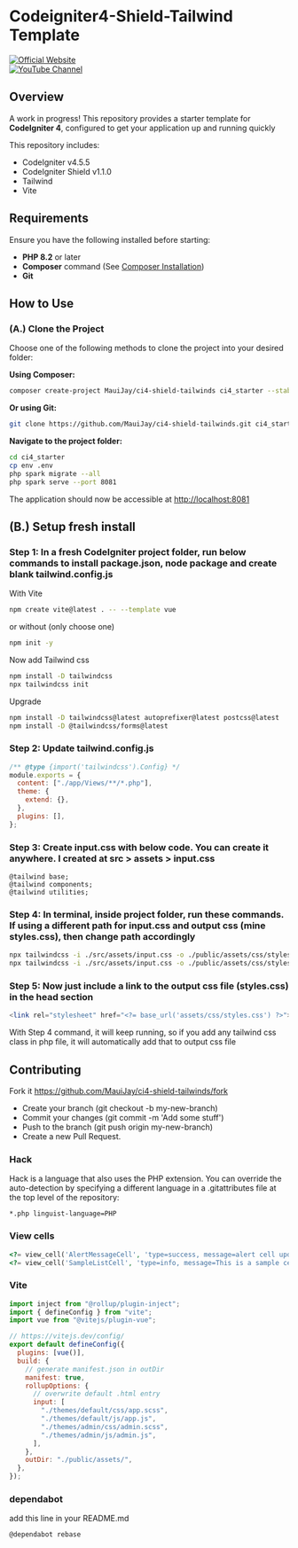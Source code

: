 # Codeigniter4-Shield-Tailwind Template

[![Official Website](https://img.shields.io/badge/Official_Website-Visit-107516)](https://808.biz)  
[![YouTube Channel](https://img.shields.io/badge/YouTube_Channel-Subscribe-CC0000)](https://youtube.com/@808biz4?si=kBqv93xorggCujLu)

## Overview

A work in progress! This repository provides a starter template for
**CodeIgniter 4**, configured to get your application up and running quickly

This repository includes:

- CodeIgniter v4.5.5
- CodeIgniter Shield v1.1.0
- Tailwind
- Vite

## Requirements

Ensure you have the following installed before starting:

- **PHP 8.2** or later
- **Composer** command (See
  [Composer Installation](https://getcomposer.org/doc/00-intro.md#installation-linux-unix-macos))
- **Git**

## How to Use

### (A.) Clone the Project

Choose one of the following methods to clone the project into your desired
folder:

**Using Composer:**

```bash
composer create-project MauiJay/ci4-shield-tailwinds ci4_starter --stability=dev
```

**Or using Git:**

```bash
git clone https://github.com/MauiJay/ci4-shield-tailwinds.git ci4_starter
```

**Navigate to the project folder:**

```bash
cd ci4_starter
cp env .env
php spark migrate --all
php spark serve --port 8081
```

The application should now be accessible at <http://localhost:8081>

## (B.) Setup fresh install

### Step 1: In a fresh CodeIgniter project folder, run below commands to install package.json, node package and create blank tailwind.config.js

With Vite

```bash
npm create vite@latest . -- --template vue
```

or without (only choose one)

```bash
npm init -y
```

Now add Tailwind css

```bash
npm install -D tailwindcss
npx tailwindcss init
```

Upgrade

```bash
npm install -D tailwindcss@latest autoprefixer@latest postcss@latest
npm install -D @tailwindcss/forms@latest
```

### Step 2: Update tailwind.config.js

```js
/** @type {import('tailwindcss').Config} */
module.exports = {
  content: ["./app/Views/**/*.php"],
  theme: {
    extend: {},
  },
  plugins: [],
};
```

### Step 3: Create input.css with below code. You can create it anywhere. I created at src > assets > input.css

```code
@tailwind base;
@tailwind components;
@tailwind utilities;
```

### Step 4: In terminal, inside project folder, run these commands. If using a different path for input.css and output css (mine styles.css), then change path accordingly

```bash
npx tailwindcss -i ./src/assets/input.css -o ./public/assets/css/styles.css --watch
npx tailwindcss -i ./src/assets/input.css -o ./public/assets/css/styles.css --minify
```

### Step 5: Now just include a link to the output css file (styles.css) in the head section

```php
<link rel="stylesheet" href="<?= base_url('assets/css/styles.css') ?>">
```

With Step 4 command, it will keep running, so if you add any tailwind css class
in php file, it will automatically add that to output css file

## Contributing

Fork it <https://github.com/MauiJay/ci4-shield-tailwinds/fork>

- Create your branch (git checkout -b my-new-branch)
- Commit your changes (git commit -m 'Add some stuff')
- Push to the branch (git push origin my-new-branch)
- Create a new Pull Request.

### Hack

Hack is a language that also uses the PHP extension. You can override the
auto-detection by specifying a different language in a .gitattributes file at
the top level of the repository:

```code
*.php linguist-language=PHP
```

### View cells

```php
<?= view_cell('AlertMessageCell', 'type=success, message=alert cell updated successfully!.') ?>
<?= view_cell('SampleListCell', 'type=info, message=This is a sample cell!.') ?>
```

### Vite

```js
import inject from "@rollup/plugin-inject";
import { defineConfig } from "vite";
import vue from "@vitejs/plugin-vue";

// https://vitejs.dev/config/
export default defineConfig({
  plugins: [vue()],
  build: {
    // generate manifest.json in outDir
    manifest: true,
    rollupOptions: {
      // overwrite default .html entry
      input: [
        "./themes/default/css/app.scss",
        "./themes/default/js/app.js",
        "./themes/admin/css/admin.scss",
        "./themes/admin/js/admin.js",
      ],
    },
    outDir: "./public/assets/",
  },
});
```

### dependabot

add this line in your README.md

```code
@dependabot rebase
```
